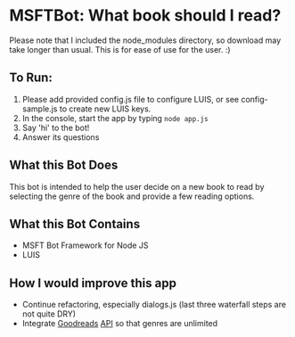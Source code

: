 # MSFTBot: What book should I read?
Please note that I included the node_modules directory, so download may take longer than usual. This is for ease of use for the user. :)

## To Run: 
1. Please add provided config.js file to configure LUIS, or see config-sample.js to create new LUIS keys.
1. In the console, start the app by typing `node app.js`
1. Say 'hi' to the bot!
1. Answer its questions

## What this Bot Does
This bot is intended to help the user decide on a new book to read by selecting the genre of the book and provide a few reading options.

## What this Bot Contains
* MSFT Bot Framework for Node JS
* LUIS

## How I would improve this app
* Continue refactoring, especially dialogs.js (last three waterfall steps are not quite DRY)
* Integrate [Goodreads](http://goodreads.com/) [API](http://goodreads.com/api) so that genres are unlimited
